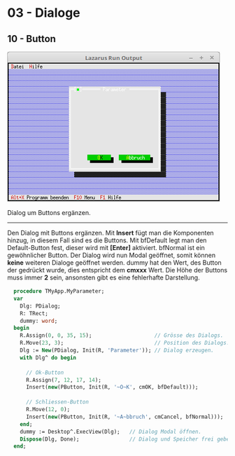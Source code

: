 # 03 - Dialoge
## 10 - Button

![image.png](image.png)

Dialog um Buttons ergänzen.

---
Den Dialog mit Buttons ergänzen.
Mit **Insert** fügt man die Komponenten hinzug, in diesem Fall sind es die Buttons.
Mit bfDefault legt man den Default-Button fest, dieser wird mit **[Enter]** aktiviert.
bfNormal ist ein gewöhnlicher Button.
Der Dialog wird nun Modal geöffnet, somit können **keine** weiteren Dialoge geöffnet werden.
dummy hat den Wert, des Button der gedrückt wurde, dies entspricht dem **cmxxx** Wert.
Die Höhe der Buttons muss immer **2** sein, ansonsten gibt es eine fehlerhafte Darstellung.

```pascal
  procedure TMyApp.MyParameter;
  var
    Dlg: PDialog;
    R: TRect;
    dummy: word;
  begin
    R.Assign(0, 0, 35, 15);                    // Grösse des Dialogs.
    R.Move(23, 3);                             // Position des Dialogs.
    Dlg := New(PDialog, Init(R, 'Parameter')); // Dialog erzeugen.
    with Dlg^ do begin

      // Ok-Button
      R.Assign(7, 12, 17, 14);
      Insert(new(PButton, Init(R, '~O~K', cmOK, bfDefault)));

      // Schliessen-Button
      R.Move(12, 0);
      Insert(new(PButton, Init(R, '~A~bbruch', cmCancel, bfNormal)));
    end;
    dummy := Desktop^.ExecView(Dlg);   // Dialog Modal öffnen.
    Dispose(Dlg, Done);                // Dialog und Speicher frei geben.
  end;
```


